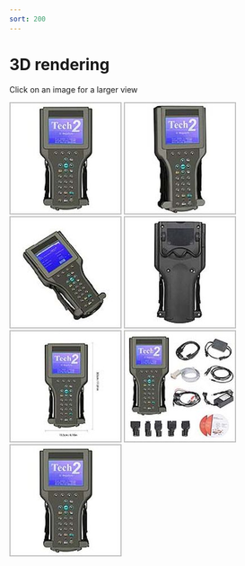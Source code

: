 ```yaml
---
sort: 200
---
```

# 3D rendering

Click on an image for a larger view

[![](tech_2_3d_model_01_t.jpg)](tech_2_3d_model_01.jpg)
[![](tech_2_3d_model_02_t.jpg)](tech_2_3d_model_02.jpg)
[![](tech_2_3d_model_03_t.jpg)](tech_2_3d_model_03.jpg)
[![](tech_2_3d_model_04_t.jpg)](tech_2_3d_model_04.jpg)
[![](tech_2_3d_model_05_t.jpg)](tech_2_3d_model_05.jpg)
[![](tech_2_3d_model_06_t.jpg)](tech_2_3d_model_06.jpg)
[![](tech_2_3d_model_01_t.jpg)](tech_2_3d_model_07.jpg)